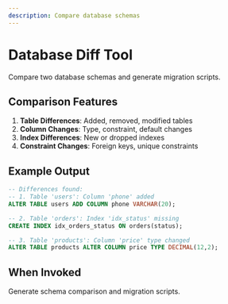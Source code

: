 ```yaml
---
description: Compare database schemas
---
```


# Database Diff Tool

Compare two database schemas and generate migration scripts.

## Comparison Features

1. **Table Differences**: Added, removed, modified tables
2. **Column Changes**: Type, constraint, default changes
3. **Index Differences**: New or dropped indexes
4. **Constraint Changes**: Foreign keys, unique constraints

## Example Output

```sql
-- Differences found:
-- 1. Table 'users': Column 'phone' added
ALTER TABLE users ADD COLUMN phone VARCHAR(20);

-- 2. Table 'orders': Index 'idx_status' missing
CREATE INDEX idx_orders_status ON orders(status);

-- 3. Table 'products': Column 'price' type changed
ALTER TABLE products ALTER COLUMN price TYPE DECIMAL(12,2);
```

## When Invoked

Generate schema comparison and migration scripts.
